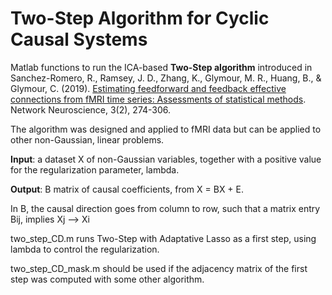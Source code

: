 # Two-Step Algorithm for Cyclic Causal Systems

Matlab functions to run the ICA-based **Two-Step algorithm** introduced in Sanchez-Romero, R., Ramsey, J. D., Zhang, K., Glymour, M. R., Huang, B., & Glymour, C. (2019). [Estimating feedforward and feedback effective connections from fMRI time series: Assessments of statistical methods](https://doi.org/10.1162/netn_a_00061). Network Neuroscience, 3(2), 274-306. 

The algorithm was designed and applied to fMRI data but can be applied to other non-Gaussian, linear problems.

**Input**: a dataset X of non-Gaussian variables, together with a positive value for the regularization parameter, lambda.

**Output**: B matrix of causal coefficients, from X = BX + E. 

In B, the causal direction goes from column to row, such that a matrix entry Bij, implies Xj --> Xi

two_step_CD.m  runs Two-Step with Adaptative Lasso as a first step, using lambda to control the regularization.

two_step_CD_mask.m  should be used if the adjacency matrix of the first step was computed with some other algorithm.
